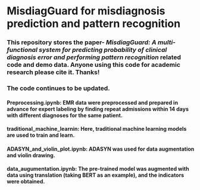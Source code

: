 # MisdiagGuard for misdiagnosis prediction and pattern recognition
### This repository stores the paper- *MisdiagGuard: A multi-functional system for predicting probability of clinical diagnosis error and performing pattern recognition* related code and demo data. Anyone using this code for academic research please cite it. Thanks!
### The code continues to be updated.
#### Preprocessing.ipynb: EMR data were preprocessed and prepared in advance for expert labeling by finding repeat admissions within 14 days with different diagnoses for the same patient.
#### traditional_machine_learnin: Here, traditional machine learning models are used to train and learn.
#### ADASYN_and_violin_plot.ipynb: ADASYN was used for data augmentation and violin drawing.
#### data_augumentation.ipynb: The pre-trained model was augmented with data using translation (taking BERT as an example), and the indicators were obtained.
